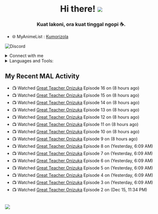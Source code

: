 <h1 align="center">Hi there! <img src="https://media.giphy.com/media/hvRJCLFzcasrR4ia7z/giphy.gif" width="25px"> </h1>
<h3 align="center">Kuat lakoni, ora kuat tinggal ngopi ☕.</h3>

- 🌐 MyAnimeList : [Kumorizola](https://myanimelist.net/animelist/Kumorizola)

![Discord](https://discord.c99.nl/widget/theme-1/761213268009943051.png)
<details>
      <summary>Connect with me</summary>
    <p align="left">
        <a href="https://www.instagram.com/kumorizola/" target="blank"><img align="center"
                src="https://raw.githubusercontent.com/rahuldkjain/github-profile-readme-generator/master/src/images/icons/Social/instagram.svg"
                alt="kumorizola" height="30" width="40" /></a>
        <a href="https://discord.com" target="blank"><img align="center"
                src="https://raw.githubusercontent.com/rahuldkjain/github-profile-readme-generator/master/src/images/icons/Social/discord.svg"
                alt="Kumori#5882" height="30" width="40" /></a>
    </p>
</details>

<details>
    <summary align="left">Languages and Tools:</summary>
<p align="left">
      <a href="https://www.w3schools.com/css/" target="_blank">
        <img src="https://raw.githubusercontent.com/devicons/devicon/master/icons/css3/css3-original-wordmark.svg"
            alt="css3" width="40" height="40" /> </a> <a href="https://www.w3.org/html/" target="_blank"> <img
            src="https://raw.githubusercontent.com/devicons/devicon/master/icons/html5/html5-original-wordmark.svg"
            alt="html5" width="40" height="40" /> </a> <a href="https://www.java.com" target="_blank"> <img
            src="https://raw.githubusercontent.com/devicons/devicon/master/icons/java/java-original.svg" alt="java"
            width="40" height="40" /> </a> <a href="https://developer.mozilla.org/en-US/docs/Web/JavaScript"
            target="_blank"> <img
            src="https://raw.githubusercontent.com/devicons/devicon/master/icons/javascript/javascript-original.svg"
            alt="javascript" width="40" height="40" /> </a> <a href="https://nodejs.org" target="_blank"> <img
            src="https://raw.githubusercontent.com/devicons/devicon/master/icons/nodejs/nodejs-original-wordmark.svg"
            alt="nodejs" width="40" height="40" /> </a> <a href="https://www.python.org" target="_blank"> <img
            src="https://raw.githubusercontent.com/devicons/devicon/master/icons/python/python-original.svg"
            alt="python" width="40" height="40" /> </a> <a href="https://www.typescriptlang.org/" target="_blank"> <img
            src="https://raw.githubusercontent.com/devicons/devicon/master/icons/typescript/typescript-original.svg" 
            alt="typescript" width="40" height="40" /> </a> <a href="https://www.photoshop.com/en" target="_blank"> <img
            src="https://upload.wikimedia.org/wikipedia/commons/a/af/Adobe_Photoshop_CC_icon.svg" alt="photoshop" width="40" height="40"/> </a>
            <a href="https://www.adobe.com/products/premiere.html" target="_blank"> <img
            src="https://upload.wikimedia.org/wikipedia/commons/4/40/Adobe_Premiere_Pro_CC_icon.svg" alt="Premiere pro" width="40" height="40"/> </a>
            <a href="https://www.adobe.com/in/products/illustrator.html" target="_blank"> <img 
            src="https://upload.wikimedia.org/wikipedia/commons/f/fb/Adobe_Illustrator_CC_icon.svg" alt="illustrator" width="40" height="40"/> </a>
      
 </details>
 
 <h2> My Recent MAL Activity</h2>
<!-- MAL_ACTIVITY:start -->

- 📺 Watched [Great Teacher Onizuka](https://MyAnimeList.net/anime.php?id=245) Episode 16 on (8 hours ago)
- 📺 Watched [Great Teacher Onizuka](https://MyAnimeList.net/anime.php?id=245) Episode 15 on (8 hours ago)
- 📺 Watched [Great Teacher Onizuka](https://MyAnimeList.net/anime.php?id=245) Episode 14 on (8 hours ago)
- 📺 Watched [Great Teacher Onizuka](https://MyAnimeList.net/anime.php?id=245) Episode 13 on (8 hours ago)
- 📺 Watched [Great Teacher Onizuka](https://MyAnimeList.net/anime.php?id=245) Episode 12 on (8 hours ago)
- 📺 Watched [Great Teacher Onizuka](https://MyAnimeList.net/anime.php?id=245) Episode 11 on (8 hours ago)
- 📺 Watched [Great Teacher Onizuka](https://MyAnimeList.net/anime.php?id=245) Episode 10 on (8 hours ago)
- 📺 Watched [Great Teacher Onizuka](https://MyAnimeList.net/anime.php?id=245) Episode 9 on (8 hours ago)
- 📺 Watched [Great Teacher Onizuka](https://MyAnimeList.net/anime.php?id=245) Episode 8 on (Yesterday, 6:09 AM)
- 📺 Watched [Great Teacher Onizuka](https://MyAnimeList.net/anime.php?id=245) Episode 7 on (Yesterday, 6:09 AM)
- 📺 Watched [Great Teacher Onizuka](https://MyAnimeList.net/anime.php?id=245) Episode 6 on (Yesterday, 6:09 AM)
- 📺 Watched [Great Teacher Onizuka](https://MyAnimeList.net/anime.php?id=245) Episode 5 on (Yesterday, 6:09 AM)
- 📺 Watched [Great Teacher Onizuka](https://MyAnimeList.net/anime.php?id=245) Episode 4 on (Yesterday, 6:09 AM)
- 📺 Watched [Great Teacher Onizuka](https://MyAnimeList.net/anime.php?id=245) Episode 3 on (Yesterday, 6:09 AM)
- 📺 Watched [Great Teacher Onizuka](https://MyAnimeList.net/anime.php?id=245) Episode 2 on (Dec 15, 11:34 PM)

<!-- MAL_ACTIVITY:end -->

  
<h2 align="left"> <img src="https://media.discordapp.net/attachments/918405470073520168/919220018355523584/ezgif.com-gif-maker_1.gif">

